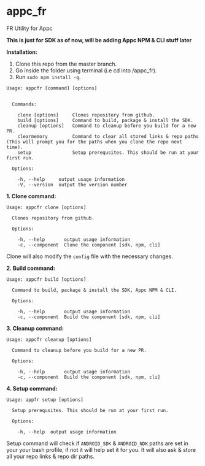 # appc_fr
FR Utility for Appc

**This is just for SDK as of now, will be adding Appc NPM & CLI stuff later**

**Installation:**

1. Clone this repo from the master branch.
2. Go inside the folder using terminal (i.e cd into /appc_fr).
3. Run `sudo npm install -g`.

```
Usage: appcfr [command] [options]


  Commands:

    clone [options]     Clones repository from github.
    build [options]     Command to build, package & install the SDK.
    cleanup [options]   Command to cleanup before you build for a new PR.
    clearmemory         Command to clear all stored links & repo paths (This will prompt you for the paths when you clone the repo next time).
    setup               Setup prerequsites. This should be run at your first run.

  Options:

    -h, --help     output usage information
    -V, --version  output the version number
```

**1. Clone command:**
```
Usage: appcfr clone [options]

  Clones repository from github.

  Options:

    -h, --help       output usage information
    -c, --component  Clone the component [sdk, npm, cli]
```
Clone will also modify the `config` file with the necessary changes.

**2. Build command:**
```
Usage: appcfr build [options]

  Command to build, package & install the SDK, Appc NPM & CLI.

  Options:

    -h, --help       output usage information
    -c, --component  Build the component [sdk, npm, cli]
 ```
**3. Cleanup command:**
```
Usage: appcfr cleanup [options]

  Command to cleanup before you build for a new PR.

  Options:

    -h, --help       output usage information
    -c, --component  Build the component [sdk, npm, cli]
```
**4. Setup command:**
```
Usage: appfr setup [options]

  Setup prerequsites. This should be run at your first run.

  Options:

    -h, --help  output usage information
```
Setup command will check if `ANDROID_SDK` & `ANDROID_NDK` paths are set in your your bash profile, if not it will help set it for you. 
It will also ask & store all your repo links & repo dir paths.
